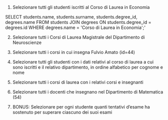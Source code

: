 1. Selezionare tutti gli studenti iscritti al Corso di Laurea in Economia

SELECT students.name, students.surname, students.degree_id, degrees.name
FROM students 
JOIN degrees ON students.degree_id = degrees.id 
WHERE degrees.name = 'Corso di Laurea in Economia';'



2. Selezionare tutti i Corsi di Laurea Magistrale del Dipartimento di Neuroscienze


3. Selezionare tutti i corsi in cui insegna Fulvio Amato (id=44)


4. Selezionare tutti gli studenti con i dati relativi al corso di laurea a cui sono iscritti e il
relativo dipartimento, in ordine alfabetico per cognome e nome


5. Selezionare tutti i corsi di laurea con i relativi corsi e insegnanti


6. Selezionare tutti i docenti che insegnano nel Dipartimento di Matematica (54)


7. BONUS: Selezionare per ogni studente quanti tentativi d’esame ha sostenuto per superare ciascuno dei suoi esami